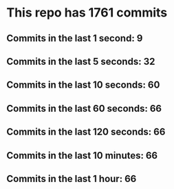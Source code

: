 # This repo has 1761 commits

## Commits in the last 1 second: 9
## Commits in the last 5 seconds: 32
## Commits in the last 10 seconds: 60
## Commits in the last 60 seconds: 66
## Commits in the last 120 seconds: 66
## Commits in the last 10 minutes: 66
## Commits in the last 1 hour: 66
